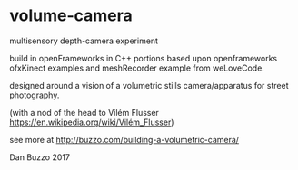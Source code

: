 # volume-camera
multisensory depth-camera experiment

build in openFrameworks in C++
portions based upon openframeworks ofxKinect examples and meshRecorder example from weLoveCode.

designed around a vision of a volumetric stills camera/apparatus for street photography.

(with a nod of the head to Vilém Flusser https://en.wikipedia.org/wiki/Vilém_Flusser)

see more at http://buzzo.com/building-a-volumetric-camera/



Dan Buzzo 2017
